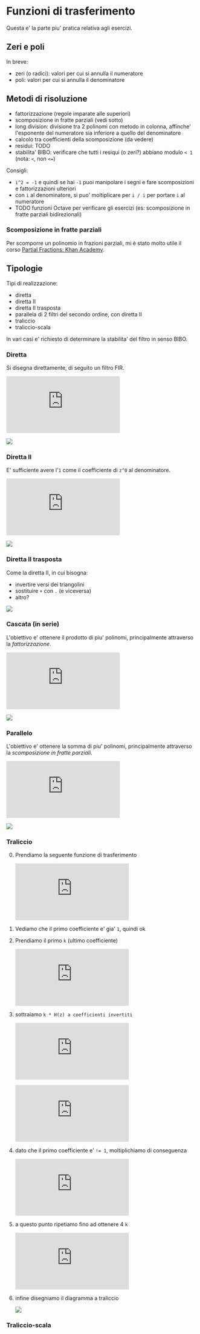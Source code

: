 # Funzioni di trasferimento

Questa e' la parte piu' pratica relativa agli esercizi.

## Zeri e poli

In breve:

- zeri (o radici):  valori per cui si annulla il numeratore
- poli:  valori per cui si annulla il denominatore

## Metodi di risoluzione

- fattorizzazione (regole imparate alle superiori)
- scomposizione in fratte parziali (vedi sotto)
- long division:  divisione tra 2 polinomi con metodo in colonna, affinche' l'esponente del numeratore sia inferiore a quello del denominatore
- calcolo tra coefficienti della scomposizione (da vedere)
- residui:  TODO
- stabilita' BIBO:  verificare che tutti i resiqui (o zeri?) abbiano modulo `< 1` (nota: `<`, non `<=`)

Consigli:

- `i^2 = -1` e quindi se hai `-1` puoi manipolare i segni e fare scomposizioni e fattorizzazioni ulteriori
- con `i` al denominatore, si puo' moltiplicare per `i / i` per portare `i` al numeratore
- TODO funzioni Octave per verificare gli esercizi (es: scomposizione in fratte parziali bidirezionali)

### Scomposizione in fratte parziali

Per scomporre un polinomio in frazioni parziali, mi è stato molto utile il corso [Partial Fractions: Khan Academy](https://www.khanacademy.org/math/algebra2/polynomial_and_rational/partial-fraction-expansion/).

## Tipologie

Tipi di realizzazione:

- diretta
- diretta II
- diretta II trasposta
- parallela di 2 filtri del secondo ordine, con diretta II
- traliccio
- traliccio-scala

In vari casi e' richiesto di determinare la stabilita' del filtro in senso BIBO.

### Diretta

Si disegna direttamente, di seguito un filtro FIR.

![](http://latex.codecogs.com/gif.latex?H%28z%29%20%3D%201%20-%20%5Cfrac%7B13%7D%7B4%7Dz%5E%7B-1%7D%20-%20%5Cfrac%7B3%7D%7B2%7Dz%5E%7B-2%7D%20&plus;%202z%5E%7B-3%7D%20-%20%5Cfrac%7B1%7D%7B2%7Dz%5E%7B-4%7D)

![](images/direct.png)

### Diretta II

E' sufficiente avere l'`1` come il coefficiente di `z^0` al denominatore.

![](http://latex.codecogs.com/gif.latex?H%28z%29%20%3D%20%5Cfrac%7B%20%5Cfrac%7B1%7D%7B3%7D%20-%5Cfrac%7B1%7D%7B8%7Dz%5E%7B-1%7D%20-%5Cfrac%7B3%7D%7B4%7Dz%5E%7B-2%7D%20&plus;%5Cfrac%7B7%7D%7B24%7Dz%5E%7B-3%7D%20&plus;%20z%5E%7B-4%7D%20%7D%7B%201%20&plus;%20%5Cfrac%7B7%7D%7B24%7Dz%5E%7B-1%7D%20-%5Cfrac%7B3%7D%7B4%7Dz%5E%7B-2%7D%20-%5Cfrac%7B1%7D%7B8%7Dz%5E%7B-3%7D%20&plus;%20%5Cfrac%7B1%7D%7B3%7Dz%5E%7B-4%7D%20%7D)

![](images/direct2.png)

### Diretta II trasposta

Come la diretta II, in cui bisogna:

- invertire versi dei triangolini
- sostituire `+` con `.` (e viceversa)
- altro?

![](images/direct2_transposed.png)

### Cascata (in serie)

L'obiettivo e' ottenere il prodotto di piu' polinomi, principalmente attraverso la *fattorizzazione*.

![](http://latex.codecogs.com/gif.latex?H%28z%29%20%3D%20%5Cfrac%7B%20%5Cfrac%7B1%7D%7B3%7D%20-%5Cfrac%7B1%7D%7B8%7Dz%5E%7B-1%7D%20-%5Cfrac%7B3%7D%7B4%7Dz%5E%7B-2%7D%20%7D%7B%201%20&plus;%20%5Cfrac%7B7%7D%7B24%7Dz%5E%7B-1%7D%20-%5Cfrac%7B3%7D%7B4%7Dz%5E%7B-2%7D%20%7D%20%5Ccdot%20%5Cfrac%7B%20%5Cfrac%7B4%7D%7B3%7D%20-%5Cfrac%7B7%7D%7B2%7Dz%5E%7B-1%7D%20-%5Cfrac%7B4%7D%7B3%7Dz%5E%7B-2%7D%20%7D%7B%201%20&plus;%20%5Cfrac%7B2%7D%7B5%7Dz%5E%7B-1%7D%20-%5Cfrac%7B7%7D%7B9%7Dz%5E%7B-2%7D%20%7D)

![](images/serial.png)

### Parallelo

L'obiettivo e' ottenere la somma di piu' polinomi, principalmente attraverso la *scomposizione in fratte parziali*.

![](http://latex.codecogs.com/gif.latex?H%28z%29%20%3D%20%5Cfrac%7B%20%5Cfrac%7B1%7D%7B3%7D%20-%5Cfrac%7B1%7D%7B8%7Dz%5E%7B-1%7D%20-%5Cfrac%7B3%7D%7B4%7Dz%5E%7B-2%7D%20%7D%7B%201%20&plus;%20%5Cfrac%7B7%7D%7B24%7Dz%5E%7B-1%7D%20-%5Cfrac%7B3%7D%7B4%7Dz%5E%7B-2%7D%20%7D%20&plus;%20%5Cfrac%7B%20%5Cfrac%7B4%7D%7B3%7D%20-%5Cfrac%7B7%7D%7B2%7Dz%5E%7B-1%7D%20-%5Cfrac%7B4%7D%7B3%7Dz%5E%7B-2%7D%20%7D%7B%201%20&plus;%20%5Cfrac%7B2%7D%7B5%7Dz%5E%7B-1%7D%20-%5Cfrac%7B7%7D%7B9%7Dz%5E%7B-2%7D%20%7D)

![](images/parallel.png)

### Traliccio

0. Prendiamo la seguente funzione di trasferimento

    ![](http://latex.codecogs.com/gif.latex?H%28z%29%20%3D%201%20-%20%5Cfrac%7B13%7D%7B4%7Dz%5E%7B-1%7D%20-%20%5Cfrac%7B3%7D%7B2%7Dz%5E%7B-2%7D%20&plus;%202z%5E%7B-3%7D%20-%20%5Cfrac%7B1%7D%7B2%7Dz%5E%7B-4%7D)

1. Vediamo che il primo coefficiente e' gia' `1`, quindi ok

2. Prendiamo il primo `k` (ultimo coefficiente)

    ![](http://latex.codecogs.com/gif.latex?k_4%20%3D%20-%20%5Cfrac%7B1%7D%7B2%7D)

3. sottraiamo `k * H(z) a coefficienti invertiti`

    ![](http://latex.codecogs.com/gif.latex?H%28z%29%20%3D%201%20-%20%5Cfrac%7B13%7D%7B4%7Dz%5E%7B-1%7D%20-%20%5Cfrac%7B3%7D%7B2%7Dz%5E%7B-2%7D%20&plus;%202z%5E%7B-3%7D%20-%20%5Cfrac%7B1%7D%7B2%7Dz%5E%7B-4%7D%20&plus;%20%5Cfrac%7B1%7D%7B2%7D%20%28-%20%5Cfrac%7B1%7D%7B2%7D%20&plus;%202z%5E%7B-1%7D%20-%20%5Cfrac%7B3%7D%7B2%7Dz%5E%7B-2%7D%20-%20%5Cfrac%7B13%7D%7B4%7Dz%5E%7B-3%7D%20&plus;%20z%5E%7B-4%7D%29)

    ![](http://latex.codecogs.com/gif.latex?%5Cfrac%7B3%7D%7B4%7D%20-%20%5Cfrac%7B9%7D%7B4%7Dz%5E%7B-1%7D%20-%20%5Cfrac%7B9%7D%7B4%7Dz%5E%7B-2%7D%20&plus;%20%5Cfrac%7B3%7D%7B8%7Dz%5E%7B-3%7D)

4. dato che il primo coefficiente e' `!= 1`, moltiplichiamo di conseguenza

    ![](http://latex.codecogs.com/gif.latex?%5Cfrac%7B4%7D%7B3%7D%20%28%20%5Cfrac%7B3%7D%7B4%7D%20-%20%5Cfrac%7B9%7D%7B4%7Dz%5E%7B-1%7D%20-%20%5Cfrac%7B9%7D%7B4%7Dz%5E%7B-2%7D%20&plus;%20%5Cfrac%7B3%7D%7B8%7Dz%5E%7B-3%7D%20%29%20%3D%201%20-3z%5E%7B-1%7D%20-3z%5E%7B-2%7D%20&plus;%20z%5E%7B-3%7D)

5. a questo punto ripetiamo fino ad ottenere 4 `k`

    ![](http://latex.codecogs.com/gif.latex?k_4%20%3D%20-%5Cfrac%7B1%7D%7B2%7D%2C%20k_3%20%3D%20%5Cfrac%7B1%7D%7B2%7D%2C%20k_2%20%3D%20-2%2C%20k_1%20%3D%202)

6. infine disegniamo il diagramma a traliccio

    ![](images/lattice.png)

### Traliccio-scala
